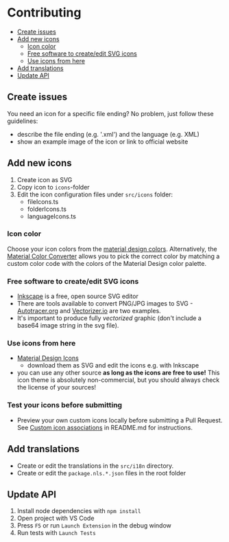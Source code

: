 <h1>Contributing</h1>

<!-- TOC -->

- [Create issues](#create-issues)
- [Add new icons](#add-new-icons)
  - [Icon color](#icon-color)
  - [Free software to create/edit SVG icons](#free-software-to-createedit-svg-icons)
  - [Use icons from here](#use-icons-from-here)
- [Add translations](#add-translations)
- [Update API](#update-api)

<!-- /TOC -->

## Create issues

You need an icon for a specific file ending? No problem, just follow these guidelines:

- describe the file ending (e.g. '.xml') and the language (e.g. XML)
- show an example image of the icon or link to official website

## Add new icons

1. Create icon as SVG
2. Copy icon to `icons`-folder
3. Edit the icon configuration files under `src/icons` folder:
   - fileIcons.ts
   - folderIcons.ts
   - languageIcons.ts

### Icon color

Choose your icon colors from the [material design colors](https://material.io/design/color/the-color-system.html#tools-for-picking-colors). Alternatively, the [Material Color Converter](https://pkief.github.io/material-color-converter/) allows you to pick the correct color by matching a custom color code with the colors of the Material Design color palette.

### Free software to create/edit SVG icons

- [Inkscape](https://inkscape.org/en/) is a free, open source SVG editor
- There are tools available to convert PNG/JPG images to SVG - [Autotracer.org](https://autotracer.org) and [Vectorizer.io](https://vectorizer.io) are two examples.
- It's important to produce fully _vectorized_ graphic (don't include a base64 image string in the svg file).

### Use icons from here

- [Material Design Icons](https://materialdesignicons.com/)
  - download them as SVG and edit the icons e.g. with Inkscape
- you can use any other source **as long as the icons are free to use!** This icon theme is absolutely non-commercial, but you should always check the license of your sources!

### Test your icons before submitting
- Preview your own custom icons locally before submitting a Pull Request. See [Custom icon associations](README.md#custom-icon-associations) in README.md for instructions.


## Add translations

- Create or edit the translations in the `src/i18n` directory.
- Create or edit the `package.nls.*.json` files in the root folder

## Update API

1. Install node dependencies with `npm install`
2. Open project with VS Code
3. Press `F5` or run `Launch Extension` in the debug window
4. Run tests with `Launch Tests`

